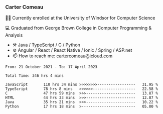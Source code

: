 ### Carter Comeau

🙋‍♂️ Currently enrolled at the University of Windsor for Computer Science

💻 Graduated from George Brown College in Computer Programming & Analysis

- ⚒️ Java / TypeScript / C / Python
- ⚙️ Angular / React / React Native / Ionic / Spring / ASP.net
- 📫 How to reach me: cartercomeau@icloud.com

<!--START_SECTION:waka-->

```text
From: 21 October 2021 - To: 17 April 2023

Total Time: 346 hrs 4 mins

JavaScript       110 hrs 34 mins >>>>>>>>-----------------   31.95 %
TypeScript       78 hrs 8 mins   >>>>>>-------------------   22.58 %
C                47 hrs 59 mins  >>>----------------------   13.87 %
HTML             44 hrs 33 mins  >>>----------------------   12.87 %
Java             35 hrs 21 mins  >>>----------------------   10.22 %
Python           17 hrs 18 mins  >------------------------   05.00 %
```

<!--END_SECTION:waka-->
